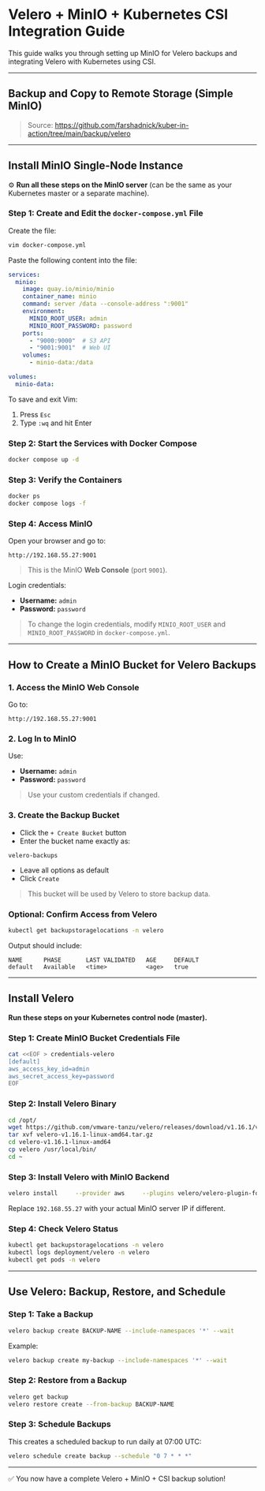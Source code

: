 
# Velero + MinIO + Kubernetes CSI Integration Guide

This guide walks you through setting up MinIO for Velero backups and integrating Velero with Kubernetes using CSI.

---

##  Backup and Copy to Remote Storage (Simple MinIO)

> Source: https://github.com/farshadnick/kuber-in-action/tree/main/backup/velero

---

##  Install MinIO Single-Node Instance

⚙️ **Run all these steps on the MinIO server** (can be the same as your Kubernetes master or a separate machine).

### Step 1: Create and Edit the `docker-compose.yml` File

Create the file:

```bash
vim docker-compose.yml
```

Paste the following content into the file:

```yaml
services:
  minio:
    image: quay.io/minio/minio
    container_name: minio
    command: server /data --console-address ":9001"
    environment:
      MINIO_ROOT_USER: admin
      MINIO_ROOT_PASSWORD: password
    ports:
      - "9000:9000"  # S3 API
      - "9001:9001"  # Web UI
    volumes:
      - minio-data:/data

volumes:
  minio-data:
```

To save and exit Vim:
1. Press `Esc`
2. Type `:wq` and hit Enter

### Step 2: Start the Services with Docker Compose

```bash
docker compose up -d
```

### Step 3: Verify the Containers

```bash
docker ps
docker compose logs -f
```

### Step 4: Access MinIO

Open your browser and go to:

```
http://192.168.55.27:9001
```

> This is the MinIO **Web Console** (port `9001`).

Login credentials:

- **Username:** `admin`
- **Password:** `password`

> To change the login credentials, modify `MINIO_ROOT_USER` and `MINIO_ROOT_PASSWORD` in `docker-compose.yml`.

---

##  How to Create a MinIO Bucket for Velero Backups

### 1. Access the MinIO Web Console

Go to:

```
http://192.168.55.27:9001
```

### 2. Log In to MinIO

Use:

- **Username:** `admin`
- **Password:** `password`

> Use your custom credentials if changed.

### 3. Create the Backup Bucket

- Click the `+ Create Bucket` button
- Enter the bucket name exactly as:

```
velero-backups
```

- Leave all options as default
- Click `Create`

> This bucket will be used by Velero to store backup data.

###  Optional: Confirm Access from Velero

```bash
kubectl get backupstoragelocations -n velero
```

Output should include:

```
NAME      PHASE       LAST VALIDATED   AGE     DEFAULT
default   Available   <time>           <age>   true
```

---

##  Install Velero

 **Run these steps on your Kubernetes control node (master).**

### Step 1: Create MinIO Bucket Credentials File

```bash
cat <<EOF > credentials-velero
[default]
aws_access_key_id=admin
aws_secret_access_key=password
EOF
```

### Step 2: Install Velero Binary

```bash
cd /opt/
wget https://github.com/vmware-tanzu/velero/releases/download/v1.16.1/velero-v1.16.1-linux-amd64.tar.gz
tar xvf velero-v1.16.1-linux-amd64.tar.gz
cd velero-v1.16.1-linux-amd64
cp velero /usr/local/bin/
cd ~
```

### Step 3: Install Velero with MinIO Backend

```bash
velero install     --provider aws     --plugins velero/velero-plugin-for-aws:v1.10.0     --bucket velero-backups     --secret-file ./credentials-velero     --backup-location-config region=minio,s3Url=http://192.168.55.27:9000,s3ForcePathStyle="true"     --use-volume-snapshots=false
```

Replace `192.168.55.27` with your actual MinIO server IP if different.

### Step 4: Check Velero Status

```bash
kubectl get backupstoragelocations -n velero
kubectl logs deployment/velero -n velero
kubectl get pods -n velero
```

---

##  Use Velero: Backup, Restore, and Schedule

### Step 1: Take a Backup

```bash
velero backup create BACKUP-NAME --include-namespaces '*' --wait
```
Example:
```bash
velero backup create my-backup --include-namespaces '*' --wait
```

### Step 2: Restore from a Backup

```bash
velero get backup
velero restore create --from-backup BACKUP-NAME
```

### Step 3: Schedule Backups

This creates a scheduled backup to run daily at 07:00 UTC:

```bash
velero schedule create backup --schedule "0 7 * * *"
```

---

✅ You now have a complete Velero + MinIO + CSI backup solution!
